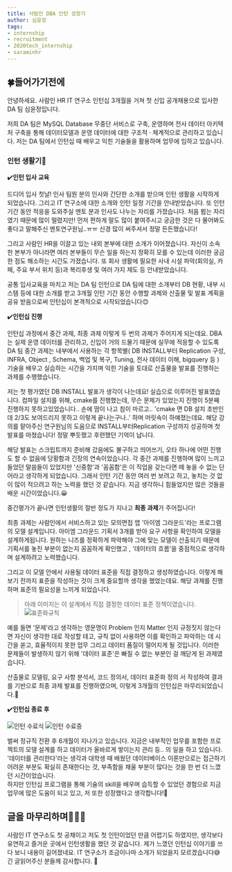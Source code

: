 ```yaml
---
title: 사람인 DBA 인턴 성장기
author: 심윤정
tags:
- internship
- recruitment
- 2020tech_internship
- saraminhr
---
```


## 🍀들어가기전에

안녕하세요. 사람인 HR IT 연구소 인턴십 3개월을 거쳐 첫 신입 공개채용으로 입사한 DA 팀 심윤정입니다.

저희 DA 팀은 MySQL Database 무중단 서비스로 구축, 운영하며 전사 데이터 아키텍처 구축을 통해 데이터모델과 운영 데이터에 대한 구조적 · 체계적으로 관리하고 있습니다. 
저는 DA 팀에서 인턴십 때 배우고 익힌 기술들을 활용하며 업무에 임하고 있습니다.

### 인턴 생활기📅

  ✔️**인턴 입사 교육**
	
 드디어 입사 첫날! 인사 팀원 분의 인사와 간단한 소개를 받으며 인턴 생활을 시작하게 되었습니다. 그리고 IT 연구소에 대한 소개와 인턴 일정 기간을 안내받았습니다. 또 인턴 기간 동안 적응을 도와주실 멘토 분과 인사도 나누는 자리를 가졌습니다. 처음 뵙는 자리였기 때문에 많이 떨렸지만! 먼저 편하게 말도 많이 붙여주시고 궁금한 것은 다 물어봐도 좋다고 말해주신 멘토연구원님..ㅠㅠ 신경 많이 써주셔서 정말 든든했습니다!

그리고 사람인 HR을 이끌고 있는 내외 본부에 대한 소개가 이어졌습니다. 자신이 소속한 본부가 아니라면 여러 본부들이 무슨 일을 하는지 정확히 모를 수 있는데 이러한 궁금한 점도 해소하는 시간도 가졌습니다. 또 회사 생활에 필요한 사내 시설 파악(회의실, 카페, 주요 부서 위치 등)과 복리후생 및 여러 가지 제도 등 안내받았습니다.

공통 입사교육을 마치고 저는 DA 팀 인턴으로 DA 팀에 대한 소개부터 DB 현황, 내부 시스템 등에 대한 소개를 받고 3개월 인턴 기간 동안 수행할 과제와 산출물 및 발표 계획을 공유 받음으로써 인턴십이 본격적으로 시작되었습니다😊

  ✔️**인턴십 진행**

  인턴십 과정에서 중간 과제, 최종 과제 이렇게 두 번의 과제가 주어지게 되는데요. DBA는 실제 운영 데이터를 관리하고, 신입이 거의 드물기 때문에 실무에 적응할 수 있도록 DA 팀 중간 과제는 내부에서 사용하는 각 항목별( DB INSTALL부터 Replication 구성, INFRA, Object , Schema, 백업 및 복구, Tuning, 전사 데이터 이해, bigquery 등 ) 기술을 배우고 실습하는 시간을 가지며 익힌 기술을 토대로 산출물을 발표를 진행하는 과제를 수행했습니다.

  저는 첫 평가였던 DB INSTALL 발표가 생각이 나는데요! 실습으로 이루어진 발표였습니다. 컴파일 설치를 위해, cmake를 진행했는데, 무슨 문제가 있었는지 진행이 5분째 진행하지 못하고있었습니다.. 손에 땀이 나고 침이 마르고..  'cmake 면 DB 설치 초반인데 2/3도 보여드리지 못하고 이렇게 끝나는구나..'  하며 머릿속이 하얘졌는데요. 해당 강의를 맡아주신 연구원님의 도움으로 INSTALL부터Replication 구성까지 성공하며 첫 발표를 마쳤습니다! 정말 뿌듯했고 후련했던 기억이 납니다.

  해당 발표는 스크립트까지 준비해 갔음에도 불구하고 띄어쓰기, 오타 하나에 어떤 진행도 할 수 없음에 당황함과 긴장의 연속이었습니다. 각 중간 과제를 진행하며 많이 느끼고 들었던 말씀들이 있었지만 '신중함'과 '꼼꼼함'은 이 직업을 갖는다면 떼 놓을 수 없는 단어라고 생각하게 되었습니다. 그래서 인턴 기간 동안 여러 번 보려고 하고, 놓치는 것 없이 많이 적으려고 하는 노력을 했던 것 같습니다. 지금 생각하니 힘들었지만 많은 것들을 배운 시간이었습니다.😀

중간평가가 끝나면 인턴생활의 절반 정도가 지나고 **최종 과제**가 주어집니다!


  최종 과제는 사람인에서 서비스하고 있는 모의면접 앱 '아이엠 그라운드'라는 프로그램의 모델 설계입니다. 
아이엠 그라운드 기획서 3개를 받아 요구 사항을 확인하여 모델을 설계하게됩니다.  원하는 니즈를 정확하게 파악해야 그에 맞는 모델이 산출되기 때문에 기획서를  놓친 부분이 없는지  꼼꼼하게 확인했고 ,  '데이터의 흐름'을 중점적으로 생각하며 설계하려고 노력했습니다.

 그리고 이 모델 안에서 사용될 데이터 표준을 직접 결정하고 생성하였습니다. 이렇게 해보기 전까지 표준을 작성하는 것이 크게 중요할까 생각을 했었는데요. 해당 과제를 진행하며 표준의 필요성을 느끼게 되었습니다. 
 
 > 아래 이미지는  이 설계에서 직접 결정한 데이터 표준 정책이였습니다. 
  ![표준화규칙]({{site.url}}/img/intern_syj_img3.PNG)
	
 예를 들면 '문제'라고 생각하는 영문명이 Problem 인지 Matter 인지 규정짓지 않는다면 자신이 생각한 대로 작성할 테고,  규칙 없이 사용하면 이를 확인하고 파악하는 데 시간을 쏟고,  효율적이지 못한 업무 그리고 데이터 품질이 떨어지게 될 것입니다. 	이러한 문제들이 발생하지 않기 위해 '데이터 표준'은 빠질 수 없는 부분인 걸 깨닫게 된 과제였습니다. 
	
산출물로 모델링, 요구 사항 분석서, 코드 정의서, 데이터 표준화 정의 서 작성하여 결과를 기반으로 최종 과제 발표를 진행하였으며,  이렇게 3개월의 인턴십은 마무리되었습니다.🤭

 ✔️**인턴십 종료 후**

![인턴 수료식]({{site.url}}/img/intern_syj_img6(3).jpg) ![인턴 수료증]({{site.url}}/img/intern_syj_img5(2).jpg)

  벌써 정규직 전환 후 6개월이 지나가고 있습니다. 지금은 내부적인  업무를 포함한 프로젝트의 모델 설계를 하고 데이터가 올바르게 쌓이는지 관리 등.. 의 일을 하고 있습니다. 
	'데이터를 관리한다'라는 생각과 대학생 때 배웠던 데이터베이스 이론만으로는 접근하기 어려운 부분도 확실히 존재한다는 것, 부족함을 채울 부분이 많다는 것을 한 번 더 느꼈던 시간이었습니다.     
	하지만 인턴십 프로그램을 통해 기술의 skill을 배우며 습득할 수 있었던 경험으로 지금 업무에  많은 도움이 되고 있고, 저 또한 성장했다고 생각합니다!🙂
	



## 글을 마무리하며🙋🏻‍♀️

  사람인 IT 연구소도 첫 공채이고 저도 첫 인턴이었던 만큼 어렵기도 하였지만, 생각보다 유연하고 즐거운 곳에서 인턴생활을 했던 것 같습니다. 제가 느꼈던 인턴십 이야기를 쓰다 보니 내용이 길어졌네요. IT 연구소가 조금이나마 소개가 되었을지 모르겠습니다😅 긴 글읽어주신 분들께 감사합니다. 👏
